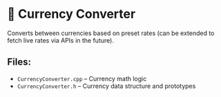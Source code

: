 # 💱 Currency Converter

Converts between currencies based on preset rates (can be extended to fetch live rates via APIs in the future).

## Files:
- `CurrencyConverter.cpp` – Currency math logic
- `CurrencyConverter.h` – Currency data structure and prototypes

